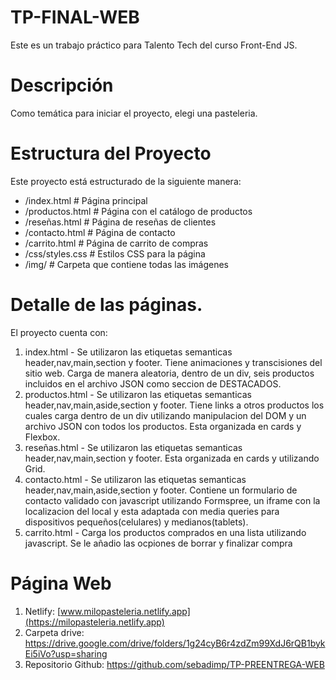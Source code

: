 # TP-FINAL-WEB 

Este es un trabajo práctico para Talento Tech del curso Front-End JS.

# Descripción
Como temática para iniciar el proyecto, elegi una pasteleria.

# Estructura del Proyecto
Este proyecto está estructurado de la siguiente manera:

+ /index.html           # Página principal
+ /productos.html       # Página con el catálogo de productos
+ /reseñas.html         # Página de reseñas de clientes
+ /contacto.html        # Página de contacto
+ /carrito.html         # Página de carrito de compras
+ /css/styles.css       # Estilos CSS para la página
+ /img/                 # Carpeta que contiene todas las imágenes

# Detalle de las páginas.
El proyecto cuenta con:
1) index.html - Se utilizaron las etiquetas semanticas header,nav,main,section y footer. Tiene animaciones y transcisiones del sitio web. Carga de manera aleatoria, dentro de un div, seis productos incluidos en el archivo JSON como seccion de DESTACADOS.
2) productos.html - Se utilizaron las etiquetas semanticas header,nav,main,aside,section y footer. Tiene links a otros productos los cuales carga dentro de un div utilizando manipulacion del DOM y un archivo JSON con todos los productos. Esta organizada en cards y Flexbox.
3) reseñas.html - Se utilizaron las etiquetas semanticas header,nav,main,section y footer. Esta organizada en cards y utilizando Grid.
4) contacto.html - Se utilizaron las etiquetas semanticas header,nav,main,aside,section y footer. Contiene un formulario de contacto validado con javascript utilizando Formspree, un iframe con la localizacion del local y esta adaptada con media queries para dispositivos pequeños(celulares) y medianos(tablets).
5) carrito.html - Carga los productos comprados en una lista utilizando javascript. Se le añadio las ocpiones de borrar y finalizar compra

# Página Web
1) Netlify: [www.milopasteleria.netlify.app](https://milopasteleria.netlify.app)
2) Carpeta drive: https://drive.google.com/drive/folders/1g24cyB6r4zdZm99XdJ6rQB1bykEi5iVo?usp=sharing
3) Repositorio Github: https://github.com/sebadimp/TP-PREENTREGA-WEB

